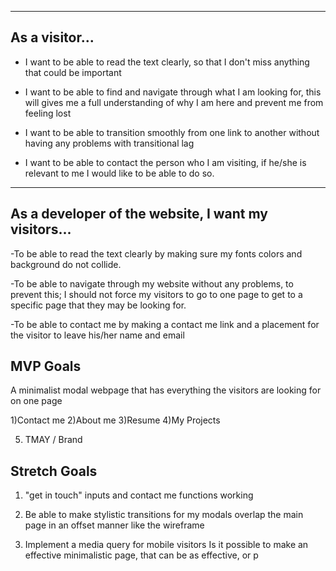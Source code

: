
---------------
As a visitor...
---------------
- I want to be able to read the text clearly, so that I don't miss anything that could be important

- I want to be able to find and navigate through what I am looking for, this will gives me a full understanding of why I am here and    prevent me from feeling lost

- I want to be able to transition smoothly from one link to another without having any problems with transitional lag

- I want to be able to contact the person who I am visiting, if he/she is relevant to me I would like to be able to do so.

-----------------------------------------------------
As a developer of the website, I want my visitors...
-----------------------------------------------------
-To be able to read the text clearly by making sure my fonts colors and background do not collide.

-To be able to navigate through my website without any problems, to prevent this; I should not force my visitors to go to one page to get to a specific page that they may be looking for.

-To be able to contact me by making a contact me link and a placement for the visitor to leave his/her name and email


MVP Goals
----------
A minimalist modal webpage that has everything the visitors are looking for on one page

1)Contact me 
2)About me
3)Resume
4)My Projects

5) TMAY / Brand



Stretch Goals
--------------
1) "get in touch" inputs and contact me functions working

2) Be able to make stylistic transitions for my modals overlap the main page in an offset manner like the wireframe
3) Implement a media query for mobile visitors
Is it possible to make an effective minimalistic page, that can be as effective, or p